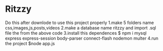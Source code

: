 # Ritzzy
Do this after downlode to use this project properly
1.make 5 folders name css,images,js,posts,videos 
2.make a database name ritzzy and import .sql file the from the above code
3.install this dependences
   $ npm i mysql express express-session body-parser connect-flash  nodemon multer 
4.run the project  $node app.js
  
